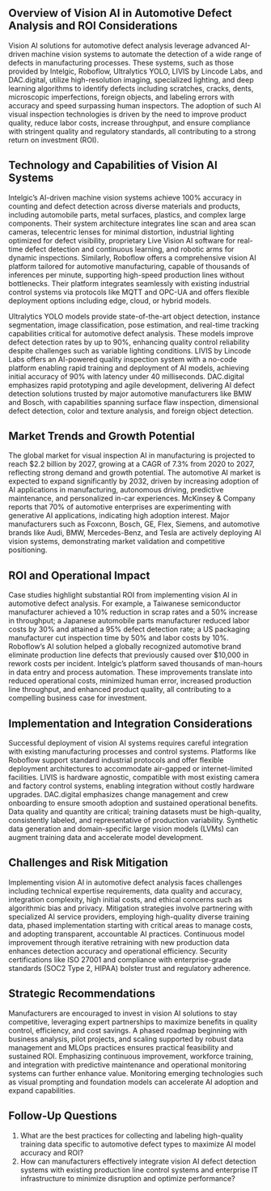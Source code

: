 ## Overview of Vision AI in Automotive Defect Analysis and ROI Considerations
Vision AI solutions for automotive defect analysis leverage advanced AI-driven machine vision systems to automate the detection of a wide range of defects in manufacturing processes. These systems, such as those provided by Intelgic, Roboflow, Ultralytics YOLO, LIVIS by Lincode Labs, and DAC.digital, utilize high-resolution imaging, specialized lighting, and deep learning algorithms to identify defects including scratches, cracks, dents, microscopic imperfections, foreign objects, and labeling errors with accuracy and speed surpassing human inspectors. The adoption of such AI visual inspection technologies is driven by the need to improve product quality, reduce labor costs, increase throughput, and ensure compliance with stringent quality and regulatory standards, all contributing to a strong return on investment (ROI).

## Technology and Capabilities of Vision AI Systems
Intelgic’s AI-driven machine vision systems achieve 100% accuracy in counting and defect detection across diverse materials and products, including automobile parts, metal surfaces, plastics, and complex large components. Their system architecture integrates line scan and area scan cameras, telecentric lenses for minimal distortion, industrial lighting optimized for defect visibility, proprietary Live Vision AI software for real-time defect detection and continuous learning, and robotic arms for dynamic inspections. Similarly, Roboflow offers a comprehensive vision AI platform tailored for automotive manufacturing, capable of thousands of inferences per minute, supporting high-speed production lines without bottlenecks. Their platform integrates seamlessly with existing industrial control systems via protocols like MQTT and OPC-UA and offers flexible deployment options including edge, cloud, or hybrid models.

Ultralytics YOLO models provide state-of-the-art object detection, instance segmentation, image classification, pose estimation, and real-time tracking capabilities critical for automotive defect analysis. These models improve defect detection rates by up to 90%, enhancing quality control reliability despite challenges such as variable lighting conditions. LIVIS by Lincode Labs offers an AI-powered quality inspection system with a no-code platform enabling rapid training and deployment of AI models, achieving initial accuracy of 90% with latency under 40 milliseconds. DAC.digital emphasizes rapid prototyping and agile development, delivering AI defect detection solutions trusted by major automotive manufacturers like BMW and Bosch, with capabilities spanning surface flaw inspection, dimensional defect detection, color and texture analysis, and foreign object detection.

## Market Trends and Growth Potential
The global market for visual inspection AI in manufacturing is projected to reach $2.2 billion by 2027, growing at a CAGR of 7.3% from 2020 to 2027, reflecting strong demand and growth potential. The automotive AI market is expected to expand significantly by 2032, driven by increasing adoption of AI applications in manufacturing, autonomous driving, predictive maintenance, and personalized in-car experiences. McKinsey & Company reports that 70% of automotive enterprises are experimenting with generative AI applications, indicating high adoption interest. Major manufacturers such as Foxconn, Bosch, GE, Flex, Siemens, and automotive brands like Audi, BMW, Mercedes-Benz, and Tesla are actively deploying AI vision systems, demonstrating market validation and competitive positioning.

## ROI and Operational Impact
Case studies highlight substantial ROI from implementing vision AI in automotive defect analysis. For example, a Taiwanese semiconductor manufacturer achieved a 10% reduction in scrap rates and a 50% increase in throughput; a Japanese automobile parts manufacturer reduced labor costs by 30% and attained a 95% defect detection rate; a US packaging manufacturer cut inspection time by 50% and labor costs by 10%. Roboflow’s AI solution helped a globally recognized automotive brand eliminate production line defects that previously caused over $10,000 in rework costs per incident. Intelgic’s platform saved thousands of man-hours in data entry and process automation. These improvements translate into reduced operational costs, minimized human error, increased production line throughput, and enhanced product quality, all contributing to a compelling business case for investment.

## Implementation and Integration Considerations
Successful deployment of vision AI systems requires careful integration with existing manufacturing processes and control systems. Platforms like Roboflow support standard industrial protocols and offer flexible deployment architectures to accommodate air-gapped or internet-limited facilities. LIVIS is hardware agnostic, compatible with most existing camera and factory control systems, enabling integration without costly hardware upgrades. DAC.digital emphasizes change management and crew onboarding to ensure smooth adoption and sustained operational benefits. Data quality and quantity are critical; training datasets must be high-quality, consistently labeled, and representative of production variability. Synthetic data generation and domain-specific large vision models (LVMs) can augment training data and accelerate model development.

## Challenges and Risk Mitigation
Implementing vision AI in automotive defect analysis faces challenges including technical expertise requirements, data quality and accuracy, integration complexity, high initial costs, and ethical concerns such as algorithmic bias and privacy. Mitigation strategies involve partnering with specialized AI service providers, employing high-quality diverse training data, phased implementation starting with critical areas to manage costs, and adopting transparent, accountable AI practices. Continuous model improvement through iterative retraining with new production data enhances detection accuracy and operational efficiency. Security certifications like ISO 27001 and compliance with enterprise-grade standards (SOC2 Type 2, HIPAA) bolster trust and regulatory adherence.

## Strategic Recommendations
Manufacturers are encouraged to invest in vision AI solutions to stay competitive, leveraging expert partnerships to maximize benefits in quality control, efficiency, and cost savings. A phased roadmap beginning with business analysis, pilot projects, and scaling supported by robust data management and MLOps practices ensures practical feasibility and sustained ROI. Emphasizing continuous improvement, workforce training, and integration with predictive maintenance and operational monitoring systems can further enhance value. Monitoring emerging technologies such as visual prompting and foundation models can accelerate AI adoption and expand capabilities.

## Follow-Up Questions
1. What are the best practices for collecting and labeling high-quality training data specific to automotive defect types to maximize AI model accuracy and ROI?
2. How can manufacturers effectively integrate vision AI defect detection systems with existing production line control systems and enterprise IT infrastructure to minimize disruption and optimize performance?